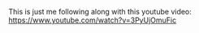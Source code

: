 This is just me following along with this youtube video: https://www.youtube.com/watch?v=3PyUjOmuFic